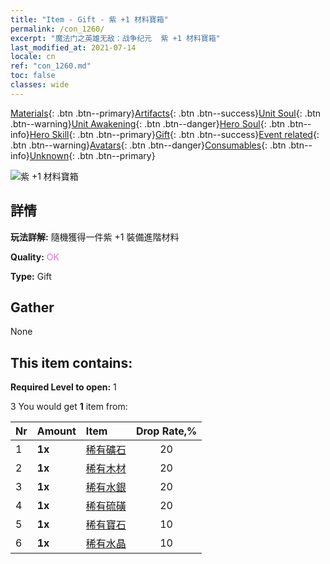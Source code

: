 ```yaml
---
title: "Item - Gift - 紫 +1 材料寶箱"
permalink: /con_1260/
excerpt: "魔法门之英雄无敌：战争纪元  紫 +1 材料寶箱"
last_modified_at: 2021-07-14
locale: cn
ref: "con_1260.md"
toc: false
classes: wide
---
```

 [Materials](/ItemsCN/){: .btn .btn--primary}[Artifacts](/ItemsCN/Artifacts/){: .btn .btn--success}[Unit Soul](/ItemsCN/UnitSoul/){: .btn .btn--warning}[Unit Awakening](/ItemsCN/UnitAwakening/){: .btn .btn--danger}[Hero Soul](/ItemsCN/HeroSoul/){: .btn .btn--info}[Hero Skill](/ItemsCN/HeroSkill/){: .btn .btn--primary}[Gift](/ItemsCN/Gift/){: .btn .btn--success}[Event related](/ItemsCN/Events/){: .btn .btn--warning}[Avatars](/ItemsCN/Avatars/){: .btn .btn--danger}[Consumables](/ItemsCN/Consumables/){: .btn .btn--info}[Unknown](/ItemsCN/Unknown/){: .btn .btn--primary}

 ![紫 +1 材料寶箱](/images/t/i_304002.png)

## 詳情
 **玩法詳解:** 隨機獲得一件紫 +1 裝備進階材料

 **Quality:** <span style="color: #DA70D6">OK</span>

 **Type:** Gift

## Gather

  None

## This item contains:

 **Required Level to open:** 1

 3 You would get **1** item  from:

  | Nr | Amount |     Item    | Drop Rate,% |
  |:---|:-------|:------------|:---------:|
  | 1 |  **1x** | [稀有礦石](/cn/Items/mat_40/) | 20 | 
  | 2 |  **1x** | [稀有木材](/cn/Items/mat_41/) | 20 | 
  | 3 |  **1x** | [稀有水銀](/cn/Items/mat_42/) | 20 | 
  | 4 |  **1x** | [稀有硫磺](/cn/Items/mat_43/) | 20 | 
  | 5 |  **1x** | [稀有寶石](/cn/Items/mat_44/) | 10 | 
  | 6 |  **1x** | [稀有水晶](/cn/Items/mat_45/) | 10 | 
